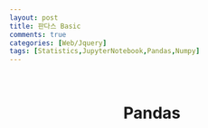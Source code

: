```yaml
---
layout: post
title: 판다스 Basic
comments: true
categories: [Web/Jquery]
tags: [Statistics,JupyterNotebook,Pandas,Numpy]
---
```

<br>

# <center> Pandas </center>
